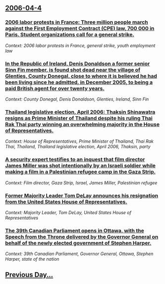 ## [2006-04-4](/news/2006/04/4/index.md)

### [ 2006 labor protests in France: Three million people march against the First Employment Contract (CPE) law, 700 000 in Paris. Student organizations call for a general strike. ](/news/2006/04/4/2006-labor-protests-in-france-three-million-people-march-against-the-first-employment-contract-cpe-law-700-000-in-paris-student-organi.md)
_Context: 2006 labor protests in France, general strike, youth employment law_

### [ In the Republic of Ireland, Denis Donaldson a former senior Sinn Fin member, is found shot dead near the village of Glenties, County Donegal, close to where it is believed he had been living since he admitted, in December 2005, to being a paid British agent for over twenty years. ](/news/2006/04/4/in-the-republic-of-ireland-denis-donaldson-a-former-senior-sinn-fein-member-is-found-shot-dead-near-the-village-of-glenties-county-doneg.md)
_Context: County Donegal, Denis Donaldson, Glenties, Ireland, Sinn Fin_

### [ Thailand legislative election, April 2006: Thaksin Shinawatra resigns as Prime Minister of Thailand despite his ruling Thai Rak Thai party winning an overwhelming majority in the House of Representatives.   ](/news/2006/04/4/thailand-legislative-election-april-2006-thaksin-shinawatra-resigns-as-prime-minister-of-thailand-despite-his-ruling-thai-rak-thai-party.md)
_Context: House of Representatives, Prime Minister of Thailand, Thai Rak Thai, Thailand, Thailand legislative election, April 2006, Thaksin, party_

### [ A security expert testifies to an inquest that film director James Miller was shot intentionally by an Israeli soldier while making a film in a Palestinian refugee camp in the Gaza Strip. ](/news/2006/04/4/a-security-expert-testifies-to-an-inquest-that-film-director-james-miller-was-shot-intentionally-by-an-israeli-soldier-while-making-a-film.md)
_Context: Film director, Gaza Strip, Israel, James Miller, Palestinian refugee_

### [ Former Majority Leader Tom DeLay announces his resignation from the United States House of Representatives. ](/news/2006/04/4/former-majority-leader-tom-delay-announces-his-resignation-from-the-united-states-house-of-representatives.md)
_Context: Majority Leader, Tom DeLay, United States House of Representatives_

### [ The 39th Canadian Parliament opens in Ottawa, with the Speech from the Throne delivered by the Governor General on behalf of the newly elected government of Stephen Harper. ](/news/2006/04/4/the-39th-canadian-parliament-opens-in-ottawa-with-the-speech-from-the-throne-delivered-by-the-governor-general-on-behalf-of-the-newly-elec.md)
_Context: 39th Canadian Parliament, Governor General, Ottawa, Stephen Harper, state of the nation_

## [Previous Day...](/news/2006/04/3/index.md)

